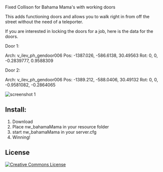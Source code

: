 Fixed Collison for Bahama Mama's with working doors

This adds functioning doors and allows you to walk right in from off the street without the need of a teleporter.

If you are interested in locking the doors for a job, here is the data for the doors.

Door 1:

Arch: v_ilev_ph_gendoor006
Pos:  -1387.026, -586.6138, 30.49563
Rot:  0, 0, -0.2839777, 0.9588309

Door 2:

Arch: v_ilev_ph_gendoor006
Pos:  -1389.212, -588.0406, 30.49132
Rot:  0, 0, -0.9581082, -0.2864065

![screenshot 1](https://i.gyazo.com/5b40f600b05da51305e500f9afb15016.jpg)

## Install:

1) Download
2) Place nw_bahamaMama in your resource folder
3) start nw_bahamaMama in your server.cfg
4) Winning!

## License
<a rel="license" href="http://creativecommons.org/licenses/by-nc/4.0/"><img alt="Creative Commons License" style="border-width:0" src="https://i.creativecommons.org/l/by-nc/3.0/88x31.png" /></a>
